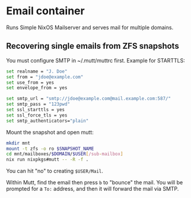 # Email container

Runs Simple NixOS Mailserver and serves mail for multiple domains.

## Recovering single emails from ZFS snapshots

You must configure SMTP in ~/.mutt/muttrc first. Example for STARTTLS:

```bash
set realname = "J. Doe"
set from = "jdoe@example.com"
set use_from = yes
set envelope_from = yes

set smtp_url = "smtp://jdoe@example.com@mail.example.com:587/"
set smtp_pass = "123pwd"
set ssl_starttls = yes
set ssl_force_tls = yes
set smtp_authenticators="plain"
```

Mount the snapshot and open mutt:

```bash
mkdir mnt
mount -t zfs -o ro $SNAPSHOT_NAME
cd mnt/mailboxes/$DOMAIN/$USER[/sub-mailbox]
nix run nixpkgs#mutt -- -R -f .
```

You can hit "no" to creating `$USER/Mail`.

Within Mutt, find the email then press `b` to "bounce" the mail.
You will be prompted for a `To:` address, and then it will
forward the mail via SMTP.
